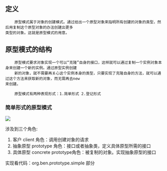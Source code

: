 ## 定义
		原型模式属于对象的创建模式。通过给出一个原型对象来指明所有创建的对象的类型，然后用复制这个原型对象的办法创建出更多
	类型的对象。这就是原型模式的用意。
	
## 原型模式的结构
		原型模式要求对象实现一个可以“克隆”自身的接口，这样就可以通过复制一个实例对象本身来创建一个新的实例。通过原型实例创建
		新的对象，就不需要再关心这个实例本身的类型，只要实现了克隆自身的方法，就可以通过这个方法来获取新的对象，而无需再去new
	来创建。
	
		原型模式有两种表现形式：1.简单形式 2.登记形式

### 简单形式的原型模式 

![](https://ws4.sinaimg.cn/large/006tNc79gy1fqgme5i7rgj30kr06nmx5.jpg)

涉及到三个角色:  
1. 	客户 client 角色：调用创建对象的请求  
2. 抽象原型 prototype 角色：接口或者抽象类，定义具体原型所需的接口  
3. 具体原型 concrete prototype角色：被复制的对象。实现抽象原型的接口

实现看代码：org.ben.prototype.simple 部分